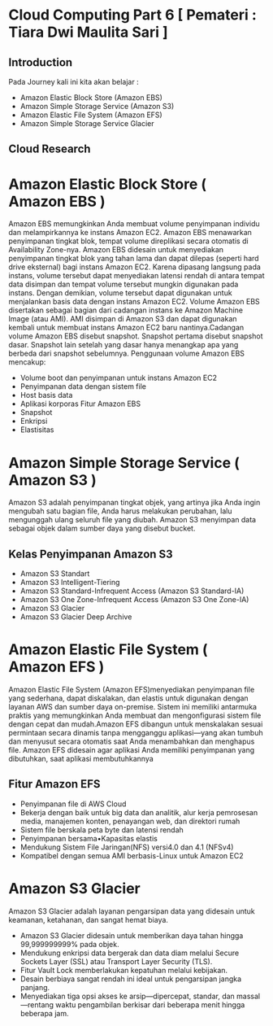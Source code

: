 

# Cloud Computing Part 6 [ Pemateri : Tiara Dwi Maulita Sari ]

## Introduction
Pada Journey kali ini kita akan belajar : 
- Amazon Elastic Block Store (Amazon EBS)
- Amazon Simple Storage Service (Amazon S3)
- Amazon Elastic File System (Amazon EFS)
- Amazon Simple Storage Service Glacier

## Cloud Research
# Amazon Elastic Block Store ( Amazon EBS )
Amazon EBS memungkinkan Anda membuat volume penyimpanan individu dan melampirkannya ke instans Amazon EC2. Amazon EBS menawarkan penyimpanan tingkat blok, tempat volume direplikasi secara otomatis di Availability Zone-nya. Amazon EBS didesain untuk menyediakan penyimpanan tingkat blok yang tahan lama dan dapat dilepas (seperti hard drive eksternal) bagi instans Amazon EC2. Karena dipasang langsung pada instans, volume tersebut dapat menyediakan latensi rendah di antara tempat data disimpan dan tempat volume tersebut mungkin digunakan pada instans. Dengan demikian, volume tersebut dapat digunakan untuk menjalankan basis data dengan instans Amazon EC2. Volume Amazon EBS disertakan sebagai bagian dari cadangan instans ke Amazon Machine Image (atau AMI). AMI disimpan di Amazon S3 dan dapat digunakan kembali untuk membuat instans Amazon EC2 baru nantinya.Cadangan volume Amazon EBS disebut snapshot. Snapshot pertama disebut snapshot dasar. Snapshot lain setelah yang dasar hanya menangkap apa yang berbeda dari snapshot sebelumnya. 
Penggunaan volume Amazon EBS mencakup: 
- Volume boot dan penyimpanan untuk instans Amazon EC2
- Penyimpanan data dengan sistem file
- Host basis data
- Aplikasi korporas
Fitur Amazon EBS
- Snapshot
- Enkripsi
- Elastisitas

# Amazon Simple Storage Service ( Amazon S3 )
Amazon S3 adalah penyimpanan tingkat objek, yang artinya jika Anda ingin mengubah satu bagian file, Anda harus melakukan perubahan, lalu mengunggah ulang seluruh file yang diubah. Amazon S3 menyimpan data sebagai objek dalam sumber daya yang disebut bucket.
## Kelas Penyimpanan Amazon S3 
- Amazon S3 Standart
- Amazon S3 Intelligent-Tiering
- Amazon S3 Standard-Infrequent Access (Amazon S3 Standard-IA)
- Amazon S3 One Zone-Infrequent Access (Amazon S3 One Zone-IA)
- Amazon S3 Glacier
- Amazon S3 Glacier Deep Archive

# Amazon Elastic File System ( Amazon EFS )
Amazon Elastic File System (Amazon EFS)menyediakan penyimpanan file yang sederhana, dapat diskalakan, dan elastis untuk digunakan dengan layanan AWS dan sumber daya on-premise. Sistem ini memiliki antarmuka praktis yang memungkinkan Anda membuat dan mengonfigurasi sistem file dengan cepat dan mudah.Amazon EFS dibangun untuk menskalakan sesuai permintaan secara dinamis tanpa mengganggu aplikasi—yang akan tumbuh dan menyusut secara otomatis saat Anda menambahkan dan menghapus file. Amazon EFS didesain agar aplikasi Anda memiliki penyimpanan yang dibutuhkan, saat aplikasi membutuhkannya
## Fitur Amazon EFS
- Penyimpanan file di AWS Cloud
- Bekerja dengan baik untuk big data dan analitik, alur kerja pemrosesan media, manajemen konten, penayangan web, dan direktori rumah
- Sistem file berskala peta byte dan latensi rendah
- Penyimpanan bersama•Kapasitas elastis
- Mendukung Sistem File Jaringan(NFS) versi4.0 dan 4.1 (NFSv4)
- Kompatibel dengan semua AMI berbasis-Linux untuk Amazon EC2 

# Amazon S3 Glacier
Amazon S3 Glacier adalah layanan pengarsipan data yang didesain untuk keamanan, ketahanan, dan sangat hemat biaya.
- Amazon S3 Glacier didesain untuk memberikan daya tahan hingga 99,999999999% pada objek.
- Mendukung enkripsi data bergerak dan data diam melalui Secure Sockets Layer (SSL) atau Transport Layer Security (TLS).
- Fitur Vault Lock memberlakukan kepatuhan melalui kebijakan.
- Desain berbiaya sangat rendah ini ideal untuk pengarsipan jangka panjang.
- Menyediakan tiga opsi akses ke arsip—dipercepat, standar, dan massal—rentang waktu pengambilan berkisar dari beberapa menit hingga beberapa jam.



